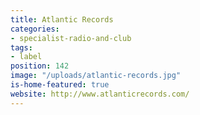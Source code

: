 ```yaml
---
title: Atlantic Records
categories:
- specialist-radio-and-club
tags:
- label
position: 142
image: "/uploads/atlantic-records.jpg"
is-home-featured: true
website: http://www.atlanticrecords.com/
---
```


